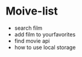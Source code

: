 # Moive-list
* search film
* add film to yourfavorites
* find movie api
* how to use local storage 
